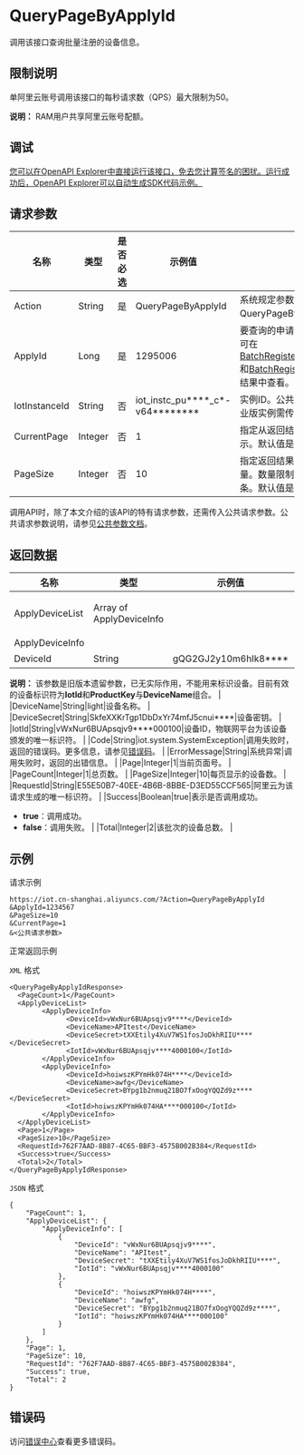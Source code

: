 # QueryPageByApplyId

调用该接口查询批量注册的设备信息。

## 限制说明

单阿里云账号调用该接口的每秒请求数（QPS）最大限制为50。

**说明：** RAM用户共享阿里云账号配额。

## 调试

[您可以在OpenAPI Explorer中直接运行该接口，免去您计算签名的困扰。运行成功后，OpenAPI Explorer可以自动生成SDK代码示例。](https://api.aliyun.com/#product=Iot&api=QueryPageByApplyId&type=RPC&version=2018-01-20)

## 请求参数

|名称|类型|是否必选|示例值|描述|
|--|--|----|---|--|
|Action|String|是|QueryPageByApplyId|系统规定参数。取值：QueryPageByApplyId。 |
|ApplyId|Long|是|1295006|要查询的申请批次ID。申请批次ID可在[BatchRegisterDeviceWithApplyId](~~69514~~)和[BatchRegisterDevice](~~69473~~)接口返回结果中查看。 |
|IotInstanceId|String|否|iot\_instc\_pu\*\*\*\*\_c\*-v64\*\*\*\*\*\*\*\*|实例ID。公共实例不传此参数，企业版实例需传入。 |
|CurrentPage|Integer|否|1|指定从返回结果中的第几页开始显示。默认值是1。 |
|PageSize|Integer|否|10|指定返回结果中每页显示的记录数量。数量限制：每页最多可显示50条。默认值是10。 |

调用API时，除了本文介绍的该API的特有请求参数，还需传入公共请求参数。公共请求参数说明，请参见[公共参数文档](~~30561~~)。

## 返回数据

|名称|类型|示例值|描述|
|--|--|---|--|
|ApplyDeviceList|Array of ApplyDeviceInfo| |调用成功时，生成的已注册的设备列表（**ApplyDeviceInfo**）。 |
|ApplyDeviceInfo| | | |
|DeviceId|String|gQG2GJ2y10m6hIk8\*\*\*\*|设备ID（旧版参数）。

 **说明：** 该参数是旧版本遗留参数，已无实际作用，不能用来标识设备。目前有效的设备标识符为**IotId**和**ProductKey**与**DeviceName**组合。 |
|DeviceName|String|light|设备名称。 |
|DeviceSecret|String|SkfeXXKrTgp1DbDxYr74mfJ5cnui\*\*\*\*|设备密钥。 |
|IotId|String|vWxNur6BUApsqjv9\*\*\*\*000100|设备ID，物联网平台为该设备颁发的唯一标识符。 |
|Code|String|iot.system.SystemException|调用失败时，返回的错误码。更多信息，请参见[错误码](~~87387~~)。 |
|ErrorMessage|String|系统异常|调用失败时，返回的出错信息。 |
|Page|Integer|1|当前页面号。 |
|PageCount|Integer|1|总页数。 |
|PageSize|Integer|10|每页显示的设备数。 |
|RequestId|String|E55E50B7-40EE-4B6B-8BBE-D3ED55CCF565|阿里云为该请求生成的唯一标识符。 |
|Success|Boolean|true|表示是否调用成功。

 -   **true**：调用成功。
-   **false**：调用失败。 |
|Total|Integer|2|该批次的设备总数。 |

## 示例

请求示例

```
https://iot.cn-shanghai.aliyuncs.com/?Action=QueryPageByApplyId
&ApplyId=1234567
&PageSize=10
&CurrentPage=1
&<公共请求参数>
```

正常返回示例

`XML` 格式

```
<QueryPageByApplyIdResponse>
  <PageCount>1</PageCount>
  <ApplyDeviceList>
        <ApplyDeviceInfo>
              <DeviceId>vWxNur6BUApsqjv9****</DeviceId>
              <DeviceName>APItest</DeviceName>
              <DeviceSecret>tXXEtily4XuV7WS1fosJoDkhRIIU****</DeviceSecret>
              <IotId>vWxNur6BUApsqjv****4000100</IotId>
        </ApplyDeviceInfo>
        <ApplyDeviceInfo>
              <DeviceId>hoiwszKPYmHk074H****</DeviceId>
              <DeviceName>awfg</DeviceName>
              <DeviceSecret>BYpg1b2nmuq21BO7fxOogYQQZd9z****</DeviceSecret>
              <IotId>hoiwszKPYmHk074HA****000100</IotId>
        </ApplyDeviceInfo>
  </ApplyDeviceList>
  <Page>1</Page>
  <PageSize>10</PageSize>
  <RequestId>762F7AAD-8B87-4C65-BBF3-4575B002B384</RequestId>
  <Success>true</Success>
  <Total>2</Total>
</QueryPageByApplyIdResponse>
```

`JSON` 格式

```
{
	"PageCount": 1,
	"ApplyDeviceList": {
		"ApplyDeviceInfo": [
			{
				"DeviceId": "vWxNur6BUApsqjv9****",
				"DeviceName": "APItest",
				"DeviceSecret": "tXXEtily4XuV7WS1fosJoDkhRIIU****",
				"IotId": "vWxNur6BUApsqjv****4000100"
			},
			{
				"DeviceId": "hoiwszKPYmHk074H****",
				"DeviceName": "awfg",
				"DeviceSecret": "BYpg1b2nmuq21BO7fxOogYQQZd9z****",
				"IotId": "hoiwszKPYmHk074HA****000100"
			}
		]
	},
	"Page": 1,
	"PageSize": 10,
	"RequestId": "762F7AAD-8B87-4C65-BBF3-4575B002B384",
	"Success": true,
	"Total": 2
}
```

## 错误码

访问[错误中心](https://error-center.alibabacloud.com/status/product/Iot)查看更多错误码。


